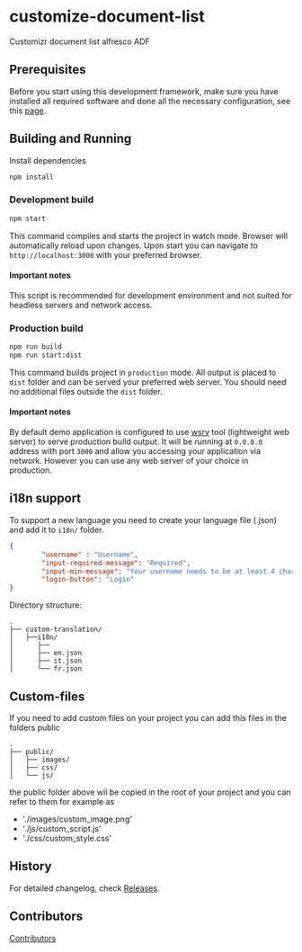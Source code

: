 # customize-document-list
Customizr document list alfresco ADF

## Prerequisites

Before you start using this development framework, make sure you have installed all required software and done all the
necessary configuration, see this [page](https://github.com/Alfresco/alfresco-ng2-components/blob/master/PREREQUISITES.md).

## Building and Running

Install dependencies

```sh
npm install
```

### Development build

```sh
npm start
```

This command compiles and starts the project in watch mode.
Browser will automatically reload upon changes.
Upon start you can navigate to `http://localhost:3000` with your preferred browser.

#### Important notes

This script is recommended for development environment and not suited for headless servers and network access.

### Production build

```sh
npm run build
npm run start:dist
```

This command builds project in `production` mode.
All output is placed to `dist` folder and can be served your preferred web server.
You should need no additional files outside the `dist` folder.

#### Important notes

By default demo application is configured to use [wsrv](https://www.npmjs.com/package/wsrv) tool (lightweight web server)
to serve production build output. It will be running at `0.0.0.0` address with port `3000` and allow you accessing your application
via network. However you can use any web server of your choice in production.

## i18n support

To support a new language you need to create your language file (.json) and add it to `i18n/` folder.

```json
{
        "username" : "Username",
        "input-required-message": "Required",
        "input-min-message": "Your username needs to be at least 4 characters.",
        "login-button": "Login"
}
```

Directory structure:
```
.
├── custom-translation/
│   ├──i18n/
│      ├──
│      ├── en.json
│      ├── it.json
│      └── fr.json
```

## Custom-files

If you need to add custom files on your project you can add this files in the folders public

```
.
├── public/
│   ├── images/
│   ├── css/
│   └── js/
```

the public folder above wil be copied in the root of your project and you can refer to them for example as

 * './images/custom_image.png'
 * './js/custom_script.js'
 * './css/custom_style.css'

 
## History

For detailed changelog, check [Releases](https://github.com/eromano/customize-document-list/releases).

## Contributors

[Contributors](https://github.com/eromano/customize-document-list/graphs/contributors)
  
